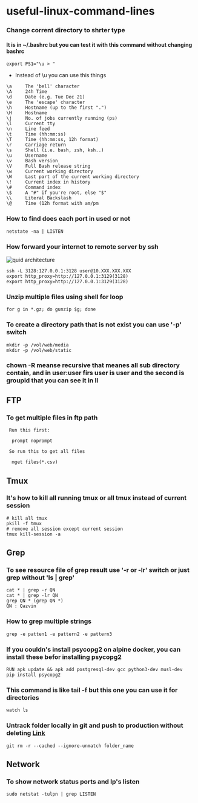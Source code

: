 # useful-linux-command-lines
### Change corrent directory to shrter type 
#### It is in ~/.bashrc but you can test it with this command without changing bashrc
``` export PS1="\u > " ```
* Instead of \u you can use this things
```
\a     The 'bell' character
\A     24h Time
\d     Date (e.g. Tue Dec 21)
\e     The 'escape' character
\h     Hostname (up to the first ".")
\H     Hostname
\j     No. of jobs currently running (ps)
\l     Current tty
\n     Line feed
\t     Time (hh:mm:ss)
\T     Time (hh:mm:ss, 12h format)
\r     Carriage return
\s     Shell (i.e. bash, zsh, ksh..)
\u     Username
\v     Bash version
\V     Full Bash release string
\w     Current working directory
\W     Last part of the current working directory
\!     Current index in history
\#     Command index
\$     A "#" if you're root, else "$"
\\     Literal Backslash
\@     Time (12h format with am/pm
```

### How to find does each port in used or not 
```
netstate -na | LISTEN
```
### How forward your internet to remote server by ssh
![quid architecture](/pics/squid.png)
```
ssh -L 3128:127.0.0.1:3128 user@10.XXX.XXX.XXX
export http_proxy=http://127.0.0.1:3129(3128)
export http_proxy=http://127.0.0.1:3129(3128)
```
### Unzip multiple files using shell for loop
```
for g in *.gz; do gunzip $g; done
```

### To create a directory path that is not exist you can use '-p' switch
```
mkdir -p /vol/web/media
mkdir -p /vol/web/static
```
### chown -R meanse recursive that meanes all sub directory contain, and in user:user firs user is user and the second is groupid that you can see it in ll

## FTP
### To get multiple files in ftp path
```
 Run this first:

  prompt noprompt

 So run this to get all files

  mget files(*.csv)
```

## Tmux
### It's how to kill all running tmux or all tmux instead of current session
```
# kill all tmux
pkill -f tmux
# remove all session except current session
tmux kill-session -a
```
## Grep
### To see resource file of grep result use '-r or -lr' switch or just grep without 'ls | grep'
```
cat * | grep -r QN 
cat * | grep -lr QN
grep QN * (grep QN *)
QN : Qazvin 
```
### How to grep multiple strings
```
grep -e patten1 -e pattern2 -e pattern3 
```
### If you couldn's install psycopg2 on alpine docker, you can install these befor installing psycopg2
```
RUN apk update && apk add postgresql-dev gcc python3-dev musl-dev
pip install psycopg2
```

### This command is like tail -f but this one you can use it for directories
```
watch ls
```
### Untrack folder locally in git and push to production without deleting [Link](https://stackoverflow.com/questions/24290358/remove-a-folder-from-git-tracking)
```
git rm -r --cached --ignore-unmatch folder_name
```
## Network
### To show network status ports and Ip's listen
```
sudo netstat -tulpn | grep LISTEN
```
